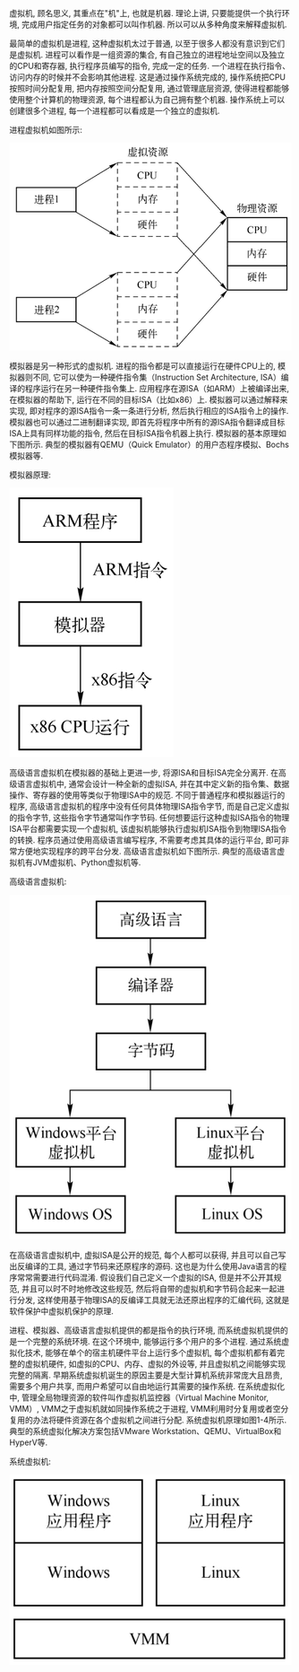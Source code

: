 
虚拟机, 顾名思义, 其重点在"机"上, 也就是机器. 理论上讲, 只要能提供一个执行环境, 完成用户指定任务的对象都可以叫作机器. 所以可以从多种角度来解释虚拟机. 

最简单的虚拟机是进程, 这种虚拟机太过于普通, 以至于很多人都没有意识到它们是虚拟机. 进程可以看作是一组资源的集合, 有自己独立的进程地址空间以及独立的CPU和寄存器, 执行程序员编写的指令, 完成一定的任务. 一个进程在执行指令、访问内存的时候并不会影响其他进程. 这是通过操作系统完成的, 操作系统把CPU按照时间分配复用, 把内存按照空间分配复用, 通过管理底层资源, 使得进程都能够使用整个计算机的物理资源, 每个进程都认为自己拥有整个机器. 操作系统上可以创建很多个进程, 每一个进程都可以看成是一个独立的虚拟机. 

进程虚拟机如图所示:

![2024-05-08-10-54-05.png](./images/2024-05-08-10-54-05.png)

模拟器是另一种形式的虚拟机. 进程的指令都是可以直接运行在硬件CPU上的, 模拟器则不同, 它可以使为一种硬件指令集（Instruction Set Architecture, ISA）编译的程序运行在另一种硬件指令集上. 应用程序在源ISA（如ARM）上被编译出来, 在模拟器的帮助下, 运行在不同的目标ISA（比如x86）上. 模拟器可以通过解释来实现, 即对程序的源ISA指令一条一条进行分析, 然后执行相应的ISA指令上的操作. 模拟器也可以通过二进制翻译实现, 即首先将程序中所有的源ISA指令翻译成目标ISA上具有同样功能的指令, 然后在目标ISA指令机器上执行. 模拟器的基本原理如下图所示. 典型的模拟器有QEMU（Quick Emulator）的用户态程序模拟、Bochs模拟器等. 

模拟器原理:

![2024-05-08-10-55-12.png](./images/2024-05-08-10-55-12.png)

高级语言虚拟机在模拟器的基础上更进一步, 将源ISA和目标ISA完全分离开. 在高级语言虚拟机中, 通常会设计一种全新的虚拟ISA, 并在其中定义新的指令集、数据操作、寄存器的使用等类似于物理ISA中的规范. 不同于普通程序和模拟器运行的程序, 高级语言虚拟机的程序中没有任何具体物理ISA指令字节, 而是自己定义虚拟的指令字节, 这些指令字节通常叫作字节码. 任何想要运行这种虚拟ISA指令的物理ISA平台都需要实现一个虚拟机, 该虚拟机能够执行虚拟机ISA指令到物理ISA指令的转换. 程序员通过使用高级语言编写程序, 不需要考虑其具体的运行平台, 即可非常方便地实现程序的跨平台分发. 高级语言虚拟机如下图所示. 典型的高级语言虚拟机有JVM虚拟机、Python虚拟机等. 

高级语言虚拟机:

![2024-05-08-10-55-43.png](./images/2024-05-08-10-55-43.png)

在高级语言虚拟机中, 虚拟ISA是公开的规范, 每个人都可以获得, 并且可以自己写出反编译的工具, 通过字节码来还原程序的源码. 这也是为什么使用Java语言的程序常常需要进行代码混淆. 假设我们自己定义一个虚拟的ISA, 但是并不公开其规范, 并且可以时不时地修改这些规范, 然后将自带的虚拟机和字节码合起来一起进行分发, 这样使用基于物理ISA的反编译工具就无法还原出程序的汇编代码, 这就是软件保护中虚拟机保护的原理. 

进程、模拟器、高级语言虚拟机提供的都是指令的执行环境, 而系统虚拟机提供的是一个完整的系统环境. 在这个环境中, 能够运行多个用户的多个进程. 通过系统虚拟化技术, 能够在单个的宿主机硬件平台上运行多个虚拟机, 每个虚拟机都有着完整的虚拟机硬件, 如虚拟的CPU、内存、虚拟的外设等, 并且虚拟机之间能够实现完整的隔离. 早期系统虚拟机诞生的原因主要是大型计算机系统非常庞大且昂贵, 需要多个用户共享, 而用户希望可以自由地运行其需要的操作系统. 在系统虚拟化中, 管理全局物理资源的软件叫作虚拟机监控器（Virtual Machine Monitor, VMM）, VMM之于虚拟机就如同操作系统之于进程, VMM利用时分复用或者空分复用的办法将硬件资源在各个虚拟机之间进行分配. 系统虚拟机原理如图1-4所示. 典型的系统虚拟化解决方案包括VMware Workstation、QEMU、VirtualBox和HyperV等. 

系统虚拟机:

![2024-05-08-10-56-49.png](./images/2024-05-08-10-56-49.png)
